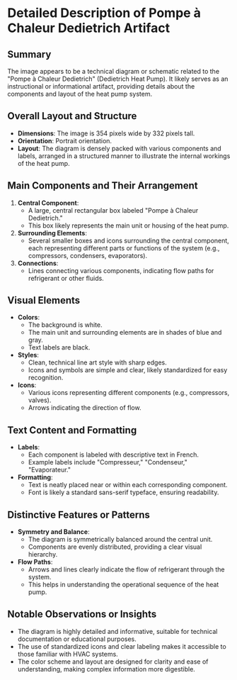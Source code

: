 # Detailed Description of Pompe à Chaleur Dedietrich Artifact

## Summary
The image appears to be a technical diagram or schematic related to the "Pompe à Chaleur Dedietrich" (Dedietrich Heat Pump). It likely serves as an instructional or informational artifact, providing details about the components and layout of the heat pump system.

## Overall Layout and Structure

- **Dimensions**: The image is 354 pixels wide by 332 pixels tall.
- **Orientation**: Portrait orientation.
- **Layout**: The diagram is densely packed with various components and labels, arranged in a structured manner to illustrate the internal workings of the heat pump.

## Main Components and Their Arrangement

1. **Central Component**:
   - A large, central rectangular box labeled "Pompe à Chaleur Dedietrich."
   - This box likely represents the main unit or housing of the heat pump.
2. **Surrounding Elements**:
   - Several smaller boxes and icons surrounding the central component, each representing different parts or functions of the system (e.g., compressors, condensers, evaporators).
3. **Connections**:
   - Lines connecting various components, indicating flow paths for refrigerant or other fluids.

## Visual Elements

- **Colors**:
  - The background is white.
  - The main unit and surrounding elements are in shades of blue and gray.
  - Text labels are black.
- **Styles**:
  - Clean, technical line art style with sharp edges.
  - Icons and symbols are simple and clear, likely standardized for easy recognition.
- **Icons**:
  - Various icons representing different components (e.g., compressors, valves).
  - Arrows indicating the direction of flow.

## Text Content and Formatting

- **Labels**:
  - Each component is labeled with descriptive text in French.
  - Example labels include "Compresseur," "Condenseur," "Evaporateur."
- **Formatting**:
  - Text is neatly placed near or within each corresponding component.
  - Font is likely a standard sans-serif typeface, ensuring readability.

## Distinctive Features or Patterns

- **Symmetry and Balance**:
  - The diagram is symmetrically balanced around the central unit.
  - Components are evenly distributed, providing a clear visual hierarchy.
- **Flow Paths**:
  - Arrows and lines clearly indicate the flow of refrigerant through the system.
  - This helps in understanding the operational sequence of the heat pump.

## Notable Observations or Insights

- The diagram is highly detailed and informative, suitable for technical documentation or educational purposes.
- The use of standardized icons and clear labeling makes it accessible to those familiar with HVAC systems.
- The color scheme and layout are designed for clarity and ease of understanding, making complex information more digestible.